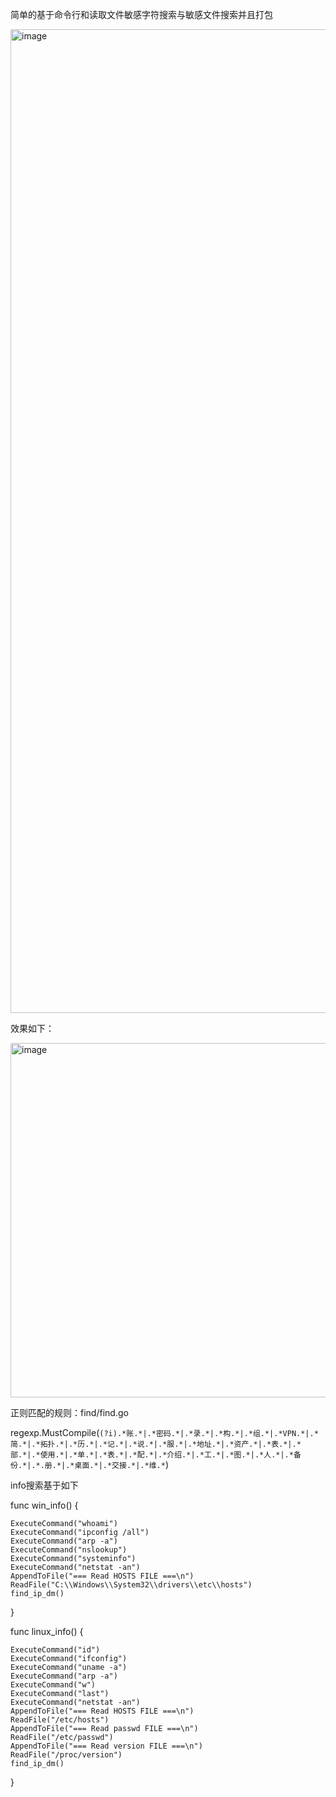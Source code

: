 简单的基于命令行和读取文件敏感字符搜索与敏感文件搜索并且打包


<img width="1574" alt="image" src="https://github.com/hackerxj007/find_info/assets/23031720/9186b351-b87f-4ad7-b885-ca183b4ece3d">


效果如下：

<img width="567" alt="image" src="https://github.com/hackerxj007/find_info/assets/23031720/8b4508a2-1368-4a98-9eec-83943f0869a6">



正则匹配的规则：find/find.go

regexp.MustCompile(`(?i).*账.*|.*密码.*|.*录.*|.*构.*|.*组.*|.*VPN.*|.*简.*|.*拓扑.*|.*历.*|.*记.*|.*说.*|.*服.*|.*地址.*|.*资产.*|.*表.*|.*部.*|.*使用.*|.*单.*|.*表.*|.*配.*|.*介绍.*|.*工.*|.*图.*|.*人.*|.*备份.*|.*.册.*|.*桌面.*|.*交接.*|.*维.*`)


info搜索基于如下

func win_info() {

	ExecuteCommand("whoami")
	ExecuteCommand("ipconfig /all")
	ExecuteCommand("arp -a")
	ExecuteCommand("nslookup")
	ExecuteCommand("systeminfo")
	ExecuteCommand("netstat -an")
	AppendToFile("=== Read HOSTS FILE ===\n")
	ReadFile("C:\\Windows\\System32\\drivers\\etc\\hosts")
	find_ip_dm()
}

func linux_info() {

	ExecuteCommand("id")
	ExecuteCommand("ifconfig")
	ExecuteCommand("uname -a")
	ExecuteCommand("arp -a")
	ExecuteCommand("w")
	ExecuteCommand("last")
	ExecuteCommand("netstat -an")
	AppendToFile("=== Read HOSTS FILE ===\n")
	ReadFile("/etc/hosts")
	AppendToFile("=== Read passwd FILE ===\n")
	ReadFile("/etc/passwd")
	AppendToFile("=== Read version FILE ===\n")
	ReadFile("/proc/version")
	find_ip_dm()

}

